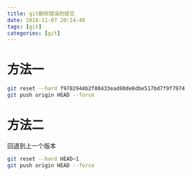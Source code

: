 ```yaml
---
title: git删除错误的提交
date: 2018-11-07 20:14:48
tags: [git]
categories: [git]
---
```


# 方法一

```bash
git reset --hard f9782944b2f80433ead80de6dbe517bd7f9f7974
git push origin HEAD --force
```

# 方法二

回退到上一个版本

```bash
git reset --hard HEAD~1
git push origin HEAD --force
```

